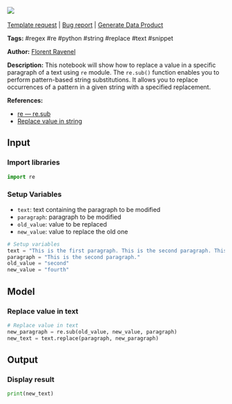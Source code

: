 <a href="https://app.naas.ai/user-redirect/naas/downloader?url=https://raw.githubusercontent.com/jupyter-naas/awesome-notebooks/master/RegEx/RegEx_Replace_value_in_text_in_a_specific_paragraph.ipynb" target="_parent"><img src="https://naasai-public.s3.eu-west-3.amazonaws.com/Open_in_Naas_Lab.svg"/></a><br><br><a href="https://github.com/jupyter-naas/awesome-notebooks/issues/new?assignees=&labels=&template=template-request.md&title=Tool+-+Action+of+the+notebook+">Template request</a> | <a href="https://github.com/jupyter-naas/awesome-notebooks/issues/new?assignees=&labels=bug&template=bug_report.md&title=RegEx+-+Replace+value+in+text+in+a+specific+paragraph:+Error+short+description">Bug report</a> | <a href="https://app.naas.ai/user-redirect/naas/downloader?url=https://raw.githubusercontent.com/jupyter-naas/awesome-notebooks/master/Naas/Naas_Start_data_product.ipynb" target="_parent">Generate Data Product</a>

**Tags:** #regex #re #python #string #replace #text #snippet

**Author:** [Florent Ravenel](https://www.linkedin.com/in/florent-ravenel/)

**Description:** This notebook will show how to replace a value in a specific paragraph of a text using `re` module. The `re.sub()` function enables you to perform pattern-based string substitutions. It allows you to replace occurrences of a pattern in a given string with a specified replacement.

**References:** 
- [re — re.sub](https://docs.python.org/3/library/re.html)
- [Replace value in string](https://www.geeksforgeeks.org/python-string-replace/)

## Input

### Import libraries


```python
import re
```

### Setup Variables
- `text`: text containing the paragraph to be modified
- `paragraph`: paragraph to be modified
- `old_value`: value to be replaced
- `new_value`: value to replace the old one


```python
# Setup variables
text = "This is the first paragraph. This is the second paragraph. This is the third paragraph."
paragraph = "This is the second paragraph."
old_value = "second"
new_value = "fourth"
```

## Model

### Replace value in text


```python
# Replace value in text
new_paragraph = re.sub(old_value, new_value, paragraph)
new_text = text.replace(paragraph, new_paragraph)
```

## Output

### Display result


```python
print(new_text)
```
